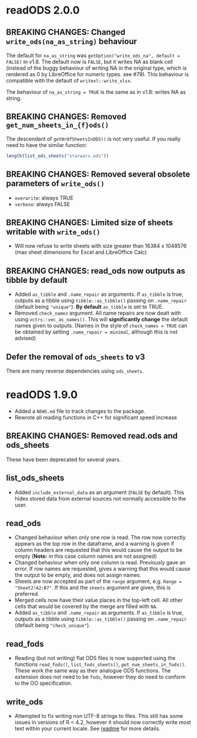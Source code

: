 # readODS 2.0.0

## BREAKING CHANGES: Changed `write_ods(na_as_string)` behaviour

The default for `na_as_string` was `getOption("write_ods_na", default = FALSE)` in v1.8. The default now is `FALSE`, but it writes NA as blank cell (instead of the buggy behaviour of writing NA in the original type, which is rendered as 0 by LibreOffice for numeric types. see #79). This behaviour is compatible with the default of `writexl::write_xlsx`.

The behaviour of `na_as_string = TRUE` is the same as in v1.8: writes NA as string.

## BREAKING CHANGES: Removed `get_num_sheets_in_{f}ods()`

The descendant of `getNrOfSheetsInODS()` is not very useful. If you really need to have the similar function:

```r
length(list_ods_sheets("starwars.ods"))
```

## BREAKING CHANGES: Removed several obsolete parameters of `write_ods()`

* `overwrite`: always TRUE
* `verbose`: always FALSE

## BREAKING CHANGES: Limited size of sheets writable with `write_ods()`

* Will now refuse to write sheets with size greater than 16384 x 1048576 (max sheet dimensions for Excel and LibreOffice Calc)

## BREAKING CHANGES: read_ods now outputs as tibble by default
* Added `as_tibble` and `.name_repair` as arguments. If `as_tibble` is true, outputs as a tibble using `tibble::as_tibble()` passing on `.name_repair` (default being `"unique"`). **By default** `as_tibble` is set to TRUE.
* Removed `check_names` argument. All name repairs are now dealt with using `vctrs::vec_as_names()`. This will **significantly change** the default names given to outputs. (Names in the style of `check_names = TRUE` can be obtained by setting `.name_repair = minimal`, although this is not advised)

## Defer the removal of `ods_sheets` to v3

There are many reverse dependencies using `ods_sheets`.

# readODS 1.9.0

* Added a `NEWS.md` file to track changes to the package.
* Rewrote all reading functions in C++ for significant speed increase

## BREAKING CHANGES: Removed read.ods and ods_sheets

These have been deprecated for several years. 

## list_ods_sheets

* Added `include_external_data` as an argument (`FALSE` by default). This hides stored data from external sources not normally accessible to the user.

## read_ods

* Changed behaviour when only one row is read. The row now correctly appears as the top row in the dataframe, and a warning is given if column headers are requested that this would cause the output to be empty (**Note:** in this case column names are not assigned)
* Changed behaviour when only one column is read. Previously gave an error. If row names are requested, gives a warning that this would cause the output to be empty, and does not assign names.
* Sheets are now accepted as part of the `range` argument, e.g. `Range = "Sheet2!A2:B7"`. If this and the `sheets` argument are given, this is preferred.
* Merged cells now have their value places in the top-left cell. All other cells that would be covered by the merge are filled with `NA`.
* Added `as_tibble` and `.name_repair` as arguments. If `as_tibble` is true, outputs as a tibble using `tibble::as_tibble()` passing on `.name_repair` (default being `"check_unique"`).

## read_fods

* Reading (but not writing) flat ODS files is now supported using the functions `read_fods()`, `list_fods_sheets()`, `get_num_sheets_in_fods()`. These work the same way as their analogue ODS functions. The extension does not need to be `fods`, however they do need to conform to the OO specification.

## write_ods

* Attempted to fix writing non UTF-8 strings to files. This still has some issues in versions of R \< 4.2, however it should now correctly write most text within your current locale. See [readme](README.md) for more details.
